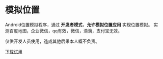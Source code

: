 # 模拟位置
Android位置模拟程序，通过  **开发者模式**，**允许模拟位置应用** 实现位置模拟。
实测百度地图，企业微信，qq有效，微信，滴滴，支付宝无效。

仅供开发人员使用，造成其他后果本人概不负责。

[下载试用](app/release/app-release.apk)